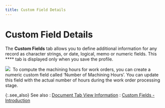 ```yaml
---
title: Custom Field Details
---
```


# Custom Field Details


The **Custom Fields** tab allows  you to define additional information for any record as character strings,  or date, logical, memo or numeric fields. This **** tab is displayed only when you save the profile.


![]({{site.ba_baseurl}}/img/example.gif)  To  compute the machining hours for work orders, you can create a numeric  custom field called ‘Number of Machining Hours’. You can update this field  with the actual number of hours during the work order processing stage.


{:.see_also}
See also
: [Document  Tab View Information]({{site.ba_baseurl}}/prod-asm/creating-wo/wo-details/document_tab_view_information.html)
: [Custom  Fields - Introduction]({{site.sc_chm}}/options/miscellaneous-set-up/custom-fields/custom_fields_setupco.html)
